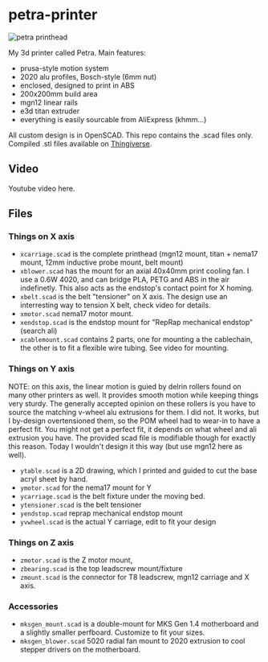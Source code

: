 # petra-printer

![petra printhead](https://thingiverse-production-new.s3.amazonaws.com/renders/55/9e/9d/2d/ed/254cd0f48ca34ea7914dc01180778fdf_preview_featured.jpg)

My 3d printer called Petra. Main features:

 * prusa-style motion system
 * 2020 alu profiles, Bosch-style (6mm nut)
 * enclosed, designed to print in ABS
 * 200x200mm build area
 * mgn12 linear rails
 * e3d titan extruder
 * everything is easily sourcable from AliExpress (khmm...)

All custom design is in OpenSCAD. This repo contains the .scad files only. Compiled .stl files available on [Thingiverse](https://www.thingiverse.com/zsellera/collections/petraprinter).

## Video

Youtube video here.

## Files

### Things on X axis

 * `xcarriage.scad` is the complete printhead (mgn12 mount, titan + nema17 mount, 12mm inductive probe mount, belt mount)
 * `xblower.scad` has the mount for an axial 40x40mm print cooling fan. I use a 0.6W 4020, and can bridge PLA, PETG and ABS in the air indefinetly. This also acts as the endstop's contact point for X homing.
 * `xbelt.scad` is the belt "tensioner" on X axis. The design use an interresting way to tension X belt, check video for details.
 * `xmotor.scad` nema17 motor mount.
 * `xendstop.scad` is the endstop mount for "RepRap mechanical endstop" (search ali)
 * `xcablemount.scad` contains 2 parts, one for mounting a the cablechain, the other is to fit a flexible wire tubing. See video for mounting.

### Things on Y axis

NOTE: on this axis, the linear motion is guied by delrin rollers found on many other printers as well. It provides smooth motion while keeping things very sturdy. The generally accepted opinion on these rollers is you have to source the matching v-wheel alu extrusions for them. I did not. It works, but I by-design overtensioned them, so the POM wheel had to wear-in to have a perfect fit. You might not get a perfect fit, it depends on what wheel and ali extrusion you have. The provided scad file is modifiable though for exactly this reason. Today I wouldn't design it this way (but use mgn12 here as well).

 * `ytable.scad` is a 2D drawing, which I printed and guided to cut the base acryl sheet by hand.
 * `ymotor.scad` for the nema17 mount for Y
 * `ycarriage.scad` is the belt fixture under the moving bed.
 * `ytensioner.scad` is the belt tensioner
 * `yendstop.scad` reprap mechanical endstop mount
 * `yvwheel.scad` is the actual Y carriage, edit to fit your design

 ### Things on Z axis

  * `zmotor.scad` is the Z motor mount,
  * `zbearing.scad` is the top leadscrew mount/fixture
  * `zmount.scad` is the connector for T8 leadscrew, mgn12 carriage and X axis.

 ### Accessories

  * `mksgen_mount.scad` is a double-mount for MKS Gen 1.4 motherboard and a slightly smaller perfboard. Customize to fit your sizes.
  * `mksgen_blower.scad` 5020 radial fan mount to 2020 extrusion to cool stepper drivers on the motherboard.
